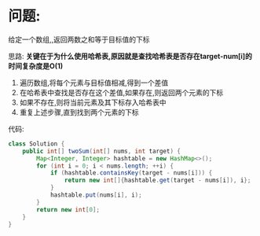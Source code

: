 # 问题:
给定一个数组,,返回两数之和等于目标值的下标

思路:
**关键在于为什么使用哈希表,原因就是查找哈希表是否存在target-num[i]的时间复杂度是O(1)**
1. 遍历数组,将每个元素与目标值相减,得到一个差值
2. 在哈希表中查找是否存在这个差值,如果存在,则返回两个元素的下标
3. 如果不存在,则将当前元素及其下标存入哈希表中
4. 重复上述步骤,直到找到两个元素的下标

代码:
```java
class Solution {
    public int[] twoSum(int[] nums, int target) {
        Map<Integer, Integer> hashtable = new HashMap<>();
        for (int i = 0; i < nums.length; ++i) {
            if (hashtable.containsKey(target - nums[i])) {
                return new int[]{hashtable.get(target - nums[i]), i};
            }
            hashtable.put(nums[i], i);
        }
        return new int[0];
    }
}
```